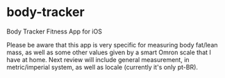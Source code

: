 # body-tracker
Body Tracker Fitness App for iOS

Please be aware that this app is very specific for measuring body fat/lean mass, as well as some other values given by a smart Omron scale that I have at home.
Next review will include general measurement, in metric/imperial system, as well as locale (currently it's only pt-BR).

